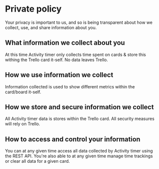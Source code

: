 # Private policy
Your privacy is important to us, and so is being transparent about how we collect, use, and share information about you.

## What information we collect about you
At this time Activity timer only collects time spent on cards & store this withing the Trello card it-self. No data leaves Trello.

## How we use information we collect
Information collected is used to show different metrics within the card/board it-self.

## How we store and secure information we collect
All Activity timer data is stores within the Trello card. All security measures will rely on Trello.

## How to access and control your information
You can at any given time access all data collected by Activity timer using the REST API. You're also able to at any given time manage time trackings or clear all data for a given card.